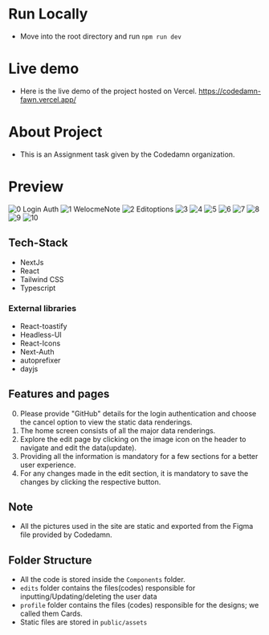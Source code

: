 # Run Locally

- Move into the root directory and run `npm run dev`

# Live demo

- Here is the live demo of the project hosted on Vercel. https://codedamn-fawn.vercel.app/

# About Project

- This is an Assignment task given by the Codedamn organization.

# Preview
![0 Login Auth](https://github.com/cb-karthik/Co-Assignment/assets/115692390/01418fa4-d2f9-4e14-8b67-c86958bf2ea4)
![1 WelocmeNote](https://github.com/cb-karthik/Co-Assignment/assets/115692390/9630aba6-6c2b-4f80-8aba-6b1b41b98ea9)
![2 Editoptions](https://github.com/cb-karthik/Co-Assignment/assets/115692390/2129a935-4506-4145-a7e3-40fbf376e907)
![3](https://github.com/cb-karthik/Co-Assignment/assets/115692390/05196aa2-1283-4d96-9737-2163c25d63bb)
![4](https://github.com/cb-karthik/Co-Assignment/assets/115692390/c0de47ea-7c26-4bb8-a04a-645fc07c0a77)
![5](https://github.com/cb-karthik/Co-Assignment/assets/115692390/4e058c34-6708-495d-88d2-9808a8f58ed6)
![6](https://github.com/cb-karthik/Co-Assignment/assets/115692390/d3134ca1-c704-4614-a8db-790ef537ff14)
![7](https://github.com/cb-karthik/Co-Assignment/assets/115692390/777c4bf5-a7bf-4cf8-bba7-e206b76dd6dc)
![8](https://github.com/cb-karthik/Co-Assignment/assets/115692390/2fd252f6-e73c-4aeb-9762-42b27770cf5e)
![9](https://github.com/cb-karthik/Co-Assignment/assets/115692390/d05dcdb1-ecd5-40e4-87b1-7f01dec426c1)
![10](https://github.com/cb-karthik/Co-Assignment/assets/115692390/3e7721de-282f-4e36-8e84-a926a5a6ccea)

## Tech-Stack
- NextJs
- React
- Tailwind CSS
- Typescript


### External libraries

- React-toastify
- Headless-UI
- React-Icons
- Next-Auth
- autoprefixer
- dayjs

## Features and pages

0. Please provide "GitHub" details for the login authentication and choose the cancel option to view the static data renderings.
1. The home screen consists of all the major data renderings.
2. Explore the edit page by clicking on the image icon on the header to navigate and edit the data(update).
3. Providing all the information is mandatory for a few sections for a better user experience.
4. For any changes made in the edit section, it is mandatory to save the changes by clicking the respective button.

## Note

- All the pictures used in the site are static and exported from the Figma file provided by Codedamn.

## Folder Structure


- All the code is stored inside the `Components` folder.
- `edits` folder contains the files(codes) responsible for inputting/Updating/deleting the user data
- `profile` folder contains the files (codes) responsible for the designs; we called them Cards.
- Static files are stored in `public/assets`
